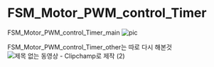 # FSM_Motor_PWM_control_Timer
FSM_Motor_PWM_control_Timer_main
![pic](https://user-images.githubusercontent.com/113006222/197545685-e4d5a3c1-d998-4f33-9f1d-820f2305b238.png)



FSM_Motor_PWM_control_Timer_other는 따로 다시 해본것
![제목 없는 동영상 - Clipchamp로 제작 (2)](https://user-images.githubusercontent.com/113006222/197655543-968f68d8-0ca9-45ae-99a7-7e2b28ddc80c.gif)

